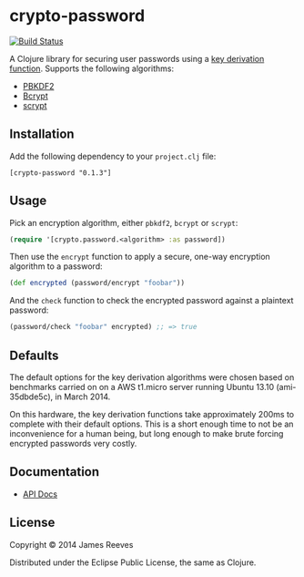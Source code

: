 # crypto-password

[![Build Status](https://travis-ci.org/weavejester/crypto-password.png?branch=master)](https://travis-ci.org/weavejester/crypto-password)

A Clojure library for securing user passwords using a
[key derivation function][1]. Supports the following algorithms:

* [PBKDF2](http://en.wikipedia.org/wiki/PBKDF2)
* [Bcrypt](http://bcrypt.sourceforge.net/)
* [scrypt](http://www.tarsnap.com/scrypt.html)

[1]: http://en.wikipedia.org/wiki/Key_derivation_function

## Installation

Add the following dependency to your `project.clj` file:

    [crypto-password "0.1.3"]

## Usage

Pick an encryption algorithm, either `pbkdf2`, `bcrypt` or `scrypt`:

```clojure
(require '[crypto.password.<algorithm> :as password])
```

Then use the `encrypt` function to apply a secure, one-way encryption
algorithm to a password:

```clojure
(def encrypted (password/encrypt "foobar"))
```

And the `check` function to check the encrypted password against a
plaintext password:

```clojure
(password/check "foobar" encrypted) ;; => true
```

## Defaults

The default options for the key derivation algorithms were chosen
based on benchmarks carried on on a AWS t1.micro server running Ubuntu
13.10 (ami-35dbde5c), in March 2014.

On this hardware, the key derivation functions take approximately
200ms to complete with their default options. This is a short enough
time to not be an inconvenience for a human being, but long enough to
make brute forcing encrypted passwords very costly.

## Documentation

* [API Docs](http://weavejester.github.com/crypto-password/)

## License

Copyright © 2014 James Reeves

Distributed under the Eclipse Public License, the same as Clojure.
